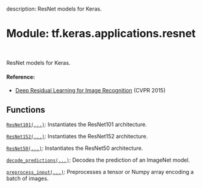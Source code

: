 description: ResNet models for Keras.

<div itemscope itemtype="http://developers.google.com/ReferenceObject">
<meta itemprop="name" content="tf.keras.applications.resnet" />
<meta itemprop="path" content="Stable" />
</div>

# Module: tf.keras.applications.resnet

<!-- Insert buttons and diff -->

<table class="tfo-notebook-buttons tfo-api nocontent" align="left">

</table>



ResNet models for Keras.



#### Reference:

- [Deep Residual Learning for Image Recognition](
    https://arxiv.org/abs/1512.03385) (CVPR 2015)


## Functions

[`ResNet101(...)`](../../../tf/keras/applications/resnet/ResNet101.md): Instantiates the ResNet101 architecture.

[`ResNet152(...)`](../../../tf/keras/applications/resnet/ResNet152.md): Instantiates the ResNet152 architecture.

[`ResNet50(...)`](../../../tf/keras/applications/resnet50/ResNet50.md): Instantiates the ResNet50 architecture.

[`decode_predictions(...)`](../../../tf/keras/applications/resnet50/decode_predictions.md): Decodes the prediction of an ImageNet model.

[`preprocess_input(...)`](../../../tf/keras/applications/resnet50/preprocess_input.md): Preprocesses a tensor or Numpy array encoding a batch of images.

